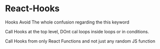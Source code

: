 # React-Hooks

Hooks Avoid The whole confusion regarding the this keyword

Call Hooks at the top level, DOnt cal loops inside loops or in conditions.

Call Hooks from only React Functions and not just any random JS function

